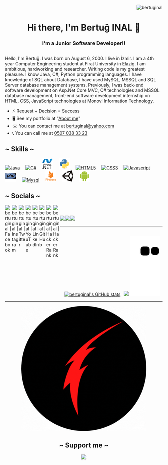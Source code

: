 <p align="right"> <img src="https://komarev.com/ghpvc/?username=bertuginal&label=Profile%20views&color=0e75b6&style=flat" alt="bertuginal" /> </p>
<h1 align="center"> Hi there, I'm Bertuğ INAL 👋</h1> 
<h3 align="center">I'm a Junior Software Developer!!</h3>

##
Hello, I'm Bertuğ. I was born on August 6, 2000. I live in İzmir. I am a 4th year Computer Engineering student at Firat University in Elazig. I am ambitious, hardworking and researcher. Writing code is my greatest pleasure. I know Java, C#, Python programming languages. I have knowledge of SQL about Database, I have used MySQL, MSSQL and SQL Server database management systems. Previously, I was back-end software development on Asp.Net Core MVC, C# technologies and MSSQL database management, front-end software development internship on HTML, CSS, JavaScript technologies at Monovi Information Technology.

* ⚡  Request + Decision = Success
* 🖥️  See my portfolio at "[About me](https://bertuginal.github.io/)"
* ✉️  You can contact me at [bertuginal@yahoo.com](mailto:bertuginal@yahoo.com)
* 📞  You can call me at [0507 038 33 23](tel:+905070383323)
## ~ Skills ~

<p align="left">
<a href="https://www.oracle.com/java/" target="_blank" rel="noreferrer"><img src="https://raw.githubusercontent.com/danielcranney/readme-generator/main/public/icons/skills/java-colored.svg" width="36" height="36" alt="Java" /></a>&emsp;
<a href="https://docs.microsoft.com/en-us/dotnet/csharp/" target="_blank" rel="noreferrer"><img src="https://raw.githubusercontent.com/danielcranney/readme-generator/main/public/icons/skills/csharp-colored.svg" width="36" height="36" alt="C#" /></a>&emsp;
<a href="https://dotnet.microsoft.com/en-us/" target="_blank" rel="noreferrer"><img src="https://github.com/devicons/devicon/blob/master/icons/dot-net/dot-net-original-wordmark.svg" width="36" height="36" alt=".NET" /></a>&emsp;
<a href="https://www.python.org" target="_blank" rel="noreferrer"><img src="https://github.com/devicons/devicon/blob/master/icons/python/python-original.svg" width="36" height="36" alt="Python" /></a>&emsp;
<a href="https://developer.mozilla.org/en-US/docs/Glossary/HTML5" target="_blank" rel="noreferrer"><img src="https://raw.githubusercontent.com/danielcranney/readme-generator/main/public/icons/skills/html5-colored.svg" width="36" height="36" alt="HTML5" /></a>&emsp;
<a href="https://www.w3.org/TR/CSS/#css" target="_blank" rel="noreferrer"><img src="https://raw.githubusercontent.com/danielcranney/readme-generator/main/public/icons/skills/css3-colored.svg" width="36" height="36" alt="CSS3" /></a>&emsp;
<a href="https://developer.mozilla.org/en-US/docs/Web/JavaScript" target="_blank" rel="noreferrer"><img src="https://raw.githubusercontent.com/danielcranney/readme-generator/main/public/icons/skills/javascript-colored.svg" width="36" height="36" alt="Javascript" /></a>&emsp;
<a href="https://www.php.net" target="_blank" rel="noreferrer"><img src="https://github.com/devicons/devicon/blob/master/icons/php/php-original.svg" width="36" height="36" alt="php" /></a>&emsp;
<a href="https://www.mysql.com" target="_blank" rel="noreferrer"><img src="https://raw.githubusercontent.com/danielcranney/readme-generator/main/public/icons/skills/mysql.svg" width="36" height="36" alt="Mysql" /></a>&emsp;
<a href="https://firebase.google.com" target="_blank" rel="noreferrer"><img src="https://github.com/devicons/devicon/blob/master/icons/firebase/firebase-plain-wordmark.svg" width="36" height="36" alt="firebase" /></a>&emsp;
<a href="https://unity.com" target="_blank" rel="noreferrer"><img src="https://github.com/devicons/devicon/blob/master/icons/unity/unity-original.svg" width="36" height="36" alt="unity" /></a>&emsp;
<a href="https://www.android.com" target="_blank" rel="noreferrer"><img src="https://github.com/devicons/devicon/blob/master/icons/android/android-original.svg" width="36" height="36" alt="android" /></a>&emsp;
</p>

## ~ Socials ~

[<img align="left" alt="bertuginal | Facebook" width="22px" src="https://cdn.jsdelivr.net/npm/simple-icons@v3/icons/facebook.svg" />][facebook]
[<img align="left" alt="bertuginal | Instagram" width="22px" src="https://cdn.jsdelivr.net/npm/simple-icons@v3/icons/instagram.svg" />][instagram]
[<img align="left" alt="bertuginal | Twitter" width="22px" src="https://cdn.jsdelivr.net/npm/simple-icons@v3/icons/twitter.svg" />][twitter]
[<img align="left" alt="bertuginal | YouTube" width="22px" src="https://cdn.jsdelivr.net/npm/simple-icons@v3/icons/youtube.svg" />][youtube]
[<img align="left" alt="bertuginal | LinkedIn" width="22px" src="https://cdn.jsdelivr.net/npm/simple-icons@v3/icons/linkedin.svg" />][linkedin]
[<img align="left" alt="bertuginal | GitHub" width="22px" src="https://cdn.jsdelivr.net/npm/simple-icons@v3/icons/github.svg" />][github]
[<img align="left" alt="bertuginal | HackerRank" width="22px" src="https://cdn.jsdelivr.net/npm/simple-icons@v3/icons/hackerrank.svg" />][hackerrank]
[<img align="left" alt="bertuginal | HackerRank" width="22px" src="https://cdn.jsdelivr.net/npm/simple-icons@v3/icons/stackoverflow.svg" />][stackoverflow]

<br />
<br />
<a href="https://twitter.com/bertug_inall" target="_blank" rel="noreferrer"><img
src="https://img.shields.io/twitter/follow/bertug_inall?logo=twitter&style=for-the-badge&color=0891b2&labelColor=1c1917"
/></a><a href="https://www.github.com/bertuginal" target="_blank" rel="noreferrer"><img
src="https://img.shields.io/github/followers/bertuginal?logo=github&style=for-the-badge&color=0891b2&labelColor=1c1917" /></a><a href="https://www.youtube.com/channel/UChsLvmuSIuTyA_w_Bscz9mQ" target="_blank" rel="noreferrer"><img
src="https://img.shields.io/youtube/channel/subscribers/UChsLvmuSIuTyA_w_Bscz9mQ?logo=youtube&style=for-the-badge&color=0891b2&labelColor=1c1917"/></a>

[facebook]: https://www.facebook.com/bertug.inal.5
[youtube]: https://www.youtube.com/channel/UChsLvmuSIuTyA_w_Bscz9mQ
[twitter]: https://twitter.com/bertug_inall?t=discDI9d6z6DDh65wDbqyg&s=08
[instagram]: https://www.instagram.com/bertug_inal/
[linkedin]: https://www.linkedin.com/in/bertu%C4%9F-inal-1874781ab
[github]: https://github.com/bertuginal
[hackerrank]: https://www.hackerrank.com/bertuginal1
[stackoverflow]: https://stackoverflow.com/users/19272756/bertuğ-İnal

---

</br>
&ensp;&ensp;<a href="http://www.github.com/bertuginal"><img src="https://github-readme-stats.vercel.app/api?username=bertuginal&show_icons=true&hide=&count_private=true&title_color=0891b2&text_color=ffffff&icon_color=0891b2&bg_color=1c1917&hide_border=true&show_icons=true" alt="bertuginal's GitHub stats" width="400"/></a>&ensp;
<a href="http://www.github.com/bertuginal"><img src="https://github-readme-streak-stats.herokuapp.com/?user=bertuginal&stroke=ffffff&background=1c1917&ring=0891b2&fire=0891b2&currStreakNum=ffffff&currStreakLabel=0891b2&sideNums=ffffff&sideLabels=ffffff&dates=ffffff&hide_border=true" width="400"/></a>
<img src="https://github.com/bertuginal/bertuginal/blob/output/github-contribution-grid-snake.svg" /></p>

---

<div align="center"><img src="https://github.com/bertuginal/bertuginal/blob/b74191cc2c60b419a952827764834b0a6cb95d22/img/Software_Developer.gif" width="400"></div>

<h2 align="center">~ Support me ~</h2>
<div align="center"><a href="https://www.buymeacoffee.com/bertuginal" /><img src="https://cdn.buymeacoffee.com/buttons/v2/default-yellow.png" width="200" /></a></div>


